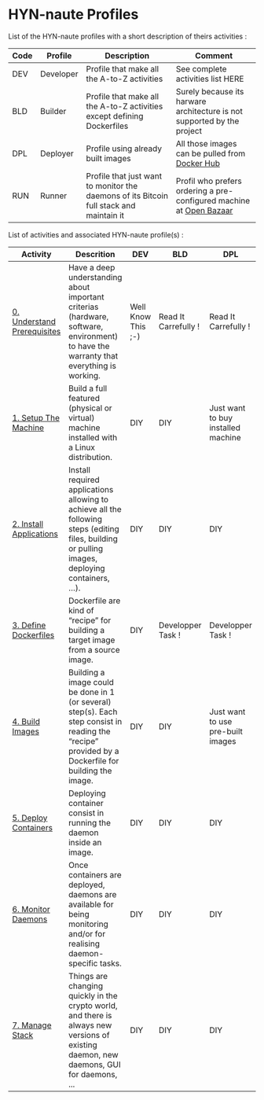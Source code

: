 # HYN-naute Profiles

List of the HYN-naute profiles with a short description of theirs activities :
<table>
    <thead>
        <tr>
            <th>Code</th>
            <th>Profile</th>
            <th>Description</th>
            <th>Comment</th>
        </tr>
    </thead>
    <tbody>  
        <tr>
            <td>DEV</td>
            <td>Developer</td>
            <td>Profile that make all the A-to-Z activities</td>
            <td>See complete activities list HERE</td>
        </tr>
        <tr>
            <td>BLD</td>
            <td>Builder</td>
            <td>Profile that make all the A-to-Z activities</br>except defining Dockerfiles</td>
            <td>Surely because its harware architecture is not supported by the project</td>
        </tr>
        <tr>
            <td>DPL</td>
            <td>Deployer</td>
            <td>Profile using already built images</td>
            <td>All those images can be pulled from <A href="https://hub.docker.com/u/hostyournode/">Docker Hub</A></td>
        </tr>
        <tr>
            <td>RUN</td>
            <td>Runner</td>
            <td>Profile that just want to monitor the daemons of its Bitcoin full stack and maintain it</td>
            <td>Profil who prefers ordering a pre-configured machine at <A href="http://bit.ly/2DOj69o">Open Bazaar</A></td>
        </tr>
    </tbody>
</table>

List of activities and associated HYN-naute profile(s) :
<table>
    <thead>
        <tr>
            <th>Activity</th>
            <th>Descrition</th>
            <th>DEV</th>
            <th>BLD</th>
            <th>DPL</th>
            <th>RUN</th>
        </tr>
    </thead>
    <tbody>
        <tr>
            <td><A href="https://github.com/babonet13/HostYourNode/tree/master/HowTo/0_UnderstandPrerequisites">0. Understand</br>Prerequisites</A></td>
            <td>Have a deep understanding about important criterias (hardware, software, environment) to have the warranty that everything is working.</td>
            <td>Well Know This ;-)</td>
            <td>Read It</br>Carrefully !</td>
            <td>Read It</br>Carrefully !</td>
            <td>Do NOT care coz ...</td>
        </tr>
        <tr>
            <td><A href="https://github.com/babonet13/HostYourNode/tree/master/HowTo/1_SetupTheMachine">1. Setup The</br>Machine</A></td>
            <td>Build a full featured (physical or virtual) machine installed with a Linux distribution.</td>
            <td>DIY</td>
            <td>DIY</td>
            <td>Just want</br>to buy</br>installed machine</td>
            <td>Just want</br>to order</br>ready-to-use machine</td>
        </tr>
        <tr>
            <td><A href="https://github.com/babonet13/HostYourNode/tree/master/HowTo/2_InstallApplications">2. Install</br>Applications</A></td>
            <td>Install required applications allowing to achieve all the following steps (editing files, building or pulling images, deploying containers, …).</td>
            <td>DIY</td>
            <td>DIY</td>
            <td>DIY</td>            
            <td>-</td>
        </tr>
        <tr>
            <td><A href="https://github.com/babonet13/HostYourNode/tree/master/HowTo/3_DefineDockerfiles">3. Define</br>Dockerfiles</A></td>
            <td>Dockerfile are kind of “recipe” for building a target image from a source image.</td>
            <td>DIY</td>
            <td>Developper</br>Task !</td>
            <td>Developper</br>Task !</td>
            <td>-</td>
        </tr>
        <tr>
            <td><A href="https://github.com/babonet13/HostYourNode/tree/master/HowTo/4_BuildImages">4. Build</br>Images</A></td>
            <td>Building a image could be done in 1 (or several) step(s). Each step consist in reading the “recipe” provided by a Dockerfile for building the image.</td>
            <td>DIY</td>
            <td>DIY</td>
            <td>Just want</br>to use</br>pre-built images</td>
            <td>-</td>
        </tr>
        <tr>
            <td><A href="https://github.com/babonet13/HostYourNode/tree/master/HowTo/5_DeployContainers">5. Deploy</br>Containers</A></td>
            <td>Deploying container consist in running the daemon inside an image.</td>
            <td>DIY</td>
            <td>DIY</td>
            <td>DIY</td>
            <td>-</td>
        </tr>
        <tr>
            <td><A href="https://github.com/babonet13/HostYourNode/tree/master/HowTo/6_MonitorDaemons">6. Monitor</br>Daemons</A></td>
            <td>Once containers are deployed, daemons are available for being monitoring and/or for realising daemon-specific tasks.</td>
            <td>DIY</td>
            <td>DIY</td>
            <td>DIY</td>
            <td>DIY</td>
        </tr>
        <tr>
            <td><A href="https://github.com/babonet13/HostYourNode/tree/master/HowTo/7_ManageStack">7. Manage</br>Stack</A></td>
            <td>Things are changing quickly in the crypto world, and there is always new versions of existing daemon, new daemons, GUI for daemons, ...</td>
            <td>DIY</td>
            <td>DIY</td>
            <td>DIY</td>
            <td>DIY</td>
        </tr>
    </tbody>
</table>
